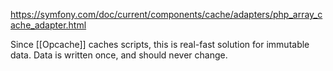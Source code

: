 https://symfony.com/doc/current/components/cache/adapters/php_array_cache_adapter.html

Since [[Opcache]] caches scripts, this is real-fast solution for immutable data. Data is written once, and should never change.
